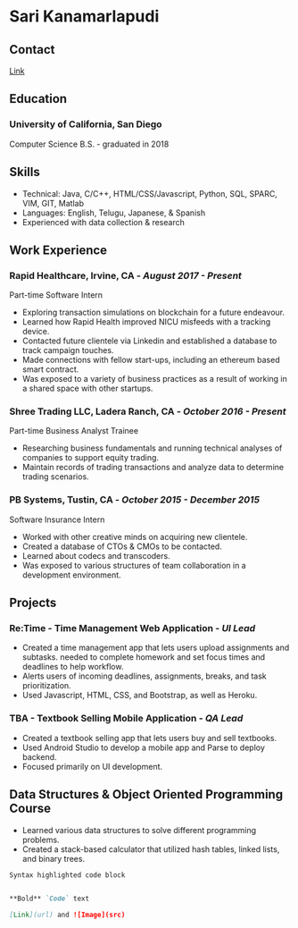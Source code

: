 # Sari Kanamarlapudi 

## Contact 
[Link](https://www.linkedin.com/in/skanamarla/)


## Education
### University of California, San Diego 
Computer Science B.S. - graduated in 2018 


## Skills
- Technical: Java, C/C++, HTML/CSS/Javascript, Python, SQL, SPARC, VIM, GIT, Matlab
- Languages: English, Telugu, Japanese, & Spanish
- Experienced with data collection & research


## Work Experience 
### Rapid Healthcare, Irvine, CA - _August 2017 - Present_ 
Part-time Software Intern
- Exploring transaction simulations on blockchain for a future endeavour. 
- Learned how Rapid Health improved NICU misfeeds with a tracking device.
- Contacted future clientele via Linkedin and established a database to track campaign touches. 
- Made connections with fellow start-ups, including an ethereum based smart contract.
- Was exposed to a variety of business practices as a result of working in a shared space with other startups.

### Shree Trading LLC, Ladera Ranch, CA - _October 2016 - Present_ 
Part-time Business Analyst Trainee
- Researching business fundamentals and running technical analyses of companies to support equity trading. 
- Maintain records of trading transactions and analyze data to determine trading scenarios.

### PB Systems, Tustin, CA - _October 2015 - December 2015_ 
Software Insurance Intern
- Worked with other creative minds on acquiring new clientele. 
- Created a database of CTOs & CMOs to be contacted.
- Learned about codecs and transcoders.
- Was exposed to various structures of team collaboration in a development environment.


## Projects 
### Re:Time - Time Management Web Application - _UI Lead_
- Created a time management app that lets users upload assignments and subtasks. needed to complete homework and set focus times and deadlines to help workflow.
- Alerts users of incoming deadlines, assignments, breaks, and task prioritization.
- Used Javascript, HTML, CSS, and Bootstrap, as well as Heroku.

### TBA - Textbook Selling Mobile Application - _QA Lead_
- Created a textbook selling app that lets users buy and sell textbooks.
- Used Android Studio to develop a mobile app and Parse to deploy backend.
- Focused primarily on UI development.

## Data Structures & Object Oriented Programming Course
- Learned various data structures to solve different programming problems.
- Created a stack-based calculator that utilized hash tables, linked lists, and binary trees.



```markdown
Syntax highlighted code block


**Bold** `Code` text

[Link](url) and ![Image](src)
```



